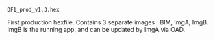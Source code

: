 
`DF1_prod_v1.3.hex`
  
  First production hexfile. Contains 3 separate images : BIM, ImgA, ImgB. 
  ImgB is the running app, and can be updated by ImgA via OAD.
